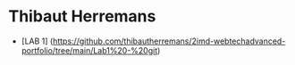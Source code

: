 # Thibaut Herremans
- [LAB 1] (https://github.com/thibautherremans/2imd-webtechadvanced-portfolio/tree/main/Lab1%20-%20git)